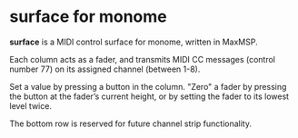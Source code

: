 # surface for monome

**surface** is a MIDI control surface for monome, written in MaxMSP.

Each column acts as a fader, and transmits MIDI CC messages (control number 77) on its assigned channel (between 1-8).

Set a value by pressing a button in the column. "Zero" a fader by pressing the button at the fader’s current height, or by setting the fader to its lowest level twice.

The bottom row is reserved for future channel strip functionality.